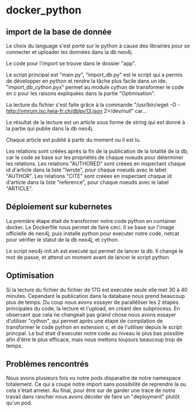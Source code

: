 # docker_python
 
## import de la base de donnée 
Le choix du language s'est porté sur le python à cause des librairies pour se connecter et uploader les données dans la db neo4j.

Le code pour l'import se trouve dans le dossier "app".

Le script principal est "main.py", "import_db.py" est le script qui a permis de développer en python et rendre la tâche plus facile dans un ide.
"import_db_cython.pyx" permet au module cython de transformer le code en c pour les raisons expliquées dans la partie "Optimisation".  

La lecture du fichier s'est faite grâce à la commande "/usr/bin/wget -O - http://vmrum.isc.heia-fr.ch/dblpv13.json 2>/dev/null" car...

Le résultat de la lecture est un article sous forme de string qui est donné à la partie qui publie dans la db neo4j. 

Chaque article est publié à partir du moment ou il est lu.

Les relations sont créées après la fin de la publication de la totalité de la db, car le code se base sur les propriétés de chaque noeuds pour déterminer les relations. Les relations "AUTHORED" sont créées en inspectant chaque id d'article dans la liste "Iwrote", pour chaque noeuds avec le label "AUTHOR".
Les relations "CITE" sont créées en inspectant chaque id d'article dans la liste "reference", pour chaque noeuds avec le label "ARTICLE".



## Déploiement sur kubernetes

La première étape était de transformer notre code python en container docker.
Le Dockerfile nous permet de faire ceci. Il se base sur l'image officielle de neo4j, puis installe python pour executer notre code, netcat pour vérifier le statut de la db neo4j, et cython. 

Le script neo4j-init.sh est executé qui permet de lancer la db. Il change le mot de passe, et attend un moment avant de lancer le script python

## Optimisation

Si la lecture du fichier du fichier de 17G est executée seule elle met 30 à 40 minutes. 
Cependant la publication dans la database nous prend beaucoup plus de temps. Du coup nous avons essayer de paralléliser les 2 étapes principales du code, la lecture et l'upload, en créant des subprocess. 
En observant que cela ne changeait pas grand chose nous avons essayer d'utiliser "cython", qui permet après une étape de compilation de transformer le code python en extension c, et de l'utiliser depuis le script princpal. Le but était d'executer notre code au niveau le plus bas possible afin d'être le plus efficace, mais nous mettons toujours beaucoup trop de temps. 

## Problèmes rencontrés

Nous avons plusieurs fois vu notre pods disparaitre de notre namespace totalement. Ce qui a coupé notre import sans possibilité de reprendre la ou cela s'était arreter. 
Au final, pour être sur de garder une trace de notre travail dans rancher nous avons décider de faire un "deployment" plutôt qu'un pod. 
